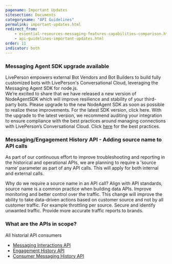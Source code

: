 ```yaml
---
pagename: Important Updates
sitesection: Documents
categoryname: "API Guidelines"
permalink: important-updates.html
redirect_from:
    - essential-resources-messaging-features-capabilities-comparison.html
    - api-guidelines-important-updates.html
order: 11
indicator: both
---
```


### Messaging Agent SDK upgrade available

LivePerson empowers external Bot Vendors and Bot Builders to build fully customized bots with LivePerson's Conversational Cloud, leveraging the Messaging Agent SDK for node.js.  
We’re excited to share that we have released a new version of NodeAgentSDK which will improve resilience and stability of your third-party bots. Please upgrade to the new NodeAgent SDK as soon as possible to realize these improvements. For the latest SDK version, click here.
With the upgrade to the latest version, we recommend auditing your integration to ensure compliance with the best practices around managing connections with LivePerson’s Conversational Cloud. Click [here](https://github.com/LivePersonInc/node-agent-sdk/wiki/NodeAgentSDK-Connection-Best-Practices) for the best practices.

### Messaging/Engagement History API - Adding source name to API calls

As part of our continuous effort to improve troubleshooting and reporting in the historical and operational APIs, we are planning to require a 'source name’ parameter as part of any API calls. This will apply for both internal and external calls.

Why do we require a source name in an API call?
Align with API standards, source name is a common practice when building data APIs.
Improve monitoring and better control over the traffic. This change will improve the ability to take data-driven actions based on customer source and not by all customer traffic. For example throttling per source.
Secure and identify unwanted traffic.
Provide more accurate traffic reports to brands.

### What are the APIs in scope?

All historial API consumers

-   [Messaging Interactions API](https://developers.liveperson.com/messaging-interactions-api-overview.html)
-   [Engagement History API](https://developers.liveperson.com/engagement-history-api-overview.html)
-   [Consumer Messaging History API](https://developers.liveperson.com/consumer-messaging-history-api-overview.html)

